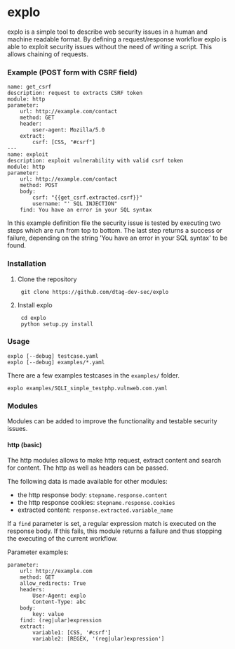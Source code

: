 explo
=====

explo is a simple tool to describe web security issues in a human and machine readable format.
By defining a request/response workflow explo is able to exploit security issues without the
need of writing a script. This allows chaining of requests.

### Example (POST form with CSRF field)

    name: get_csrf
	description: request to extracts CSRF token
    module: http
    parameter:
        url: http://example.com/contact
        method: GET
	    header:
            user-agent: Mozilla/5.0
        extract:
            csrf: [CSS, "#csrf"]
	---
	name: exploit
    description: exploit vulnerability with valid csrf token
    module: http
    parameter:
        url: http://example.com/contact
        method: POST
        body:
            csrf: "{{get_csrf.extracted.csrf}}"
            username: "' SQL INJECTION"
        find: You have an error in your SQL syntax

In this example definition file the security issue is tested by executing two steps which are run from top to bottom. The last step returns a success or failure, depending on the string 'You have an error in your SQL syntax' to be found.

### Installation

1. Clone the repository

        git clone https://github.com/dtag-dev-sec/explo

2. Install explo

        cd explo
        python setup.py install

### Usage

    explo [--debug] testcase.yaml
    explo [--debug] examples/*.yaml

There are a few examples testcases in the `examples/` folder.

    explo examples/SQLI_simple_testphp.vulnweb.com.yaml

### Modules

Modules can be added to improve the functionality and testable security issues.

#### http (basic)

The http modules allows to make http request, extract content and search for content. The http as well as headers can be passed.

The following data is made available for other modules:

* the http response body: `stepname.response.content` 
* the http response cookies: `stepname.response.cookies`
* extracted content: `response.extracted.variable_name`

If a `find` parameter is set, a regular expression match is executed on the response body. If this fails, this module returns a failure and thus stopping the executing of the current workflow.

Parameter examples:

    parameter:
        url: http://example.com
        method: GET
        allow_redirects: True
        headers:
            User-Agent: explo
            Content-Type: abc
        body:
            key: value
        find: (reg|ular)expression
        extract:
            variable1: [CSS, '#csrf']
            variable2: [REGEX, '(reg|ular)expression']
